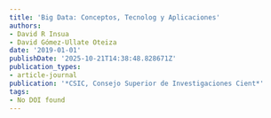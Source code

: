 ```yaml
---
title: 'Big Data: Conceptos, Tecnolog y Aplicaciones'
authors:
- David R Insua
- David Gómez-Ullate Oteiza
date: '2019-01-01'
publishDate: '2025-10-21T14:38:48.828671Z'
publication_types:
- article-journal
publication: '*CSIC, Consejo Superior de Investigaciones Cient*'
tags:
- No DOI found
---
```

